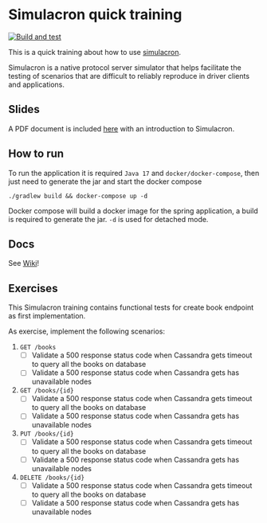 # Simulacron quick training

[![Build and test](https://github.com/mauriciogeneroso/simulacron-training/actions/workflows/build-test-pipeline.yml/badge.svg)](https://github.com/mauriciogeneroso/simulacron-training/actions/workflows/build-test-pipeline.yml)

This is a quick training about how to use [simulacron](https://github.com/datastax/simulacron).

Simulacron is a native protocol server simulator that helps facilitate the testing of scenarios that are difficult to reliably reproduce in driver clients and applications.

## Slides

A PDF document is included [here](./slides/simulacron-training.pdf) with an introduction to Simulacron.

## How to run

To run the application it is required `Java 17` and `docker/docker-compose`, then just need to generate the jar and start the docker compose
```shell
./gradlew build && docker-compose up -d
```

Docker compose will build a docker image for the spring application, a build is required to generate the jar. 
`-d` is used for detached mode.

## Docs

See [Wiki](https://github.com/mauriciogeneroso/simulacron-training/wiki)!

## Exercises

This Simulacron training contains functional tests for create book endpoint as first implementation.

As exercise, implement the following scenarios:
1. `GET /books`
   - [ ] Validate a 500 response status code when Cassandra gets timeout to query all the books on database 
   - [ ] Validate a 500 response status code when Cassandra gets has unavailable nodes
2. `GET /books/{id}`
   - [ ] Validate a 500 response status code when Cassandra gets timeout to query all the books on database
   - [ ] Validate a 500 response status code when Cassandra gets has unavailable nodes
3. `PUT /books/{id}`
   - [ ] Validate a 500 response status code when Cassandra gets timeout to query all the books on database
   - [ ] Validate a 500 response status code when Cassandra gets has unavailable nodes
4. `DELETE /books/{id}`
    - [ ] Validate a 500 response status code when Cassandra gets timeout to query all the books on database
    - [ ] Validate a 500 response status code when Cassandra gets has unavailable nodes